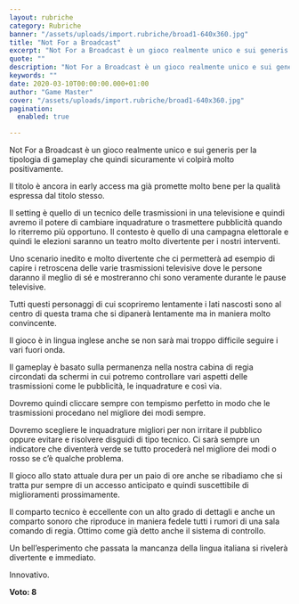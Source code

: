 ```yaml
---
layout: rubriche
category: Rubriche
banner: "/assets/uploads/import.rubriche/broad1-640x360.jpg"
title: "Not For a Broadcast"
excerpt: "Not For a Broadcast è un gioco realmente unico e sui generis per la tipologia di gameplay che quindi sicuramente vi colpirà molto positivamente. Il titolo è ancora in early access ma già promette molto bene per la qualità espressa dal titolo stesso. Il setting è quello di un tecnico delle trasmissioni in una televisione [&hellip"
quote: ""
description: "Not For a Broadcast è un gioco realmente unico e sui generis per la tipologia di gameplay che quindi sicuramente vi colpirà molto positivamente. Il titolo è ancora in early access ma già promette molto bene per la qualità espressa dal titolo stesso. Il setting è quello di un tecnico delle trasmissioni in una televisione [&hellip"
keywords: ""
date: 2020-03-10T00:00:00.000+01:00
author: "Game Master"
cover: "/assets/uploads/import.rubriche/broad1-640x360.jpg"
pagination:
  enabled: true

---
```


Not For a Broadcast è un gioco realmente unico e sui generis per la tipologia di gameplay che quindi sicuramente vi colpirà molto positivamente.

Il titolo è ancora in early access ma già promette molto bene per la qualità espressa dal titolo stesso.

Il setting è quello di un tecnico delle trasmissioni in una televisione e quindi avremo il potere di cambiare inquadrature o trasmettere pubblicità quando lo riterremo più opportuno. Il contesto è quello di una campagna elettorale e quindi le elezioni saranno un teatro molto divertente per i nostri interventi.

Uno scenario inedito e molto divertente che ci permetterà ad esempio di capire i retroscena delle varie trasmissioni televisive dove le persone daranno il meglio di sé e mostreranno chi sono veramente durante le pause televisive.

Tutti questi personaggi di cui scopriremo lentamente i lati nascosti sono al centro di questa trama che si dipanerà lentamente ma in maniera molto convincente.

Il gioco è in lingua inglese anche se non sarà mai troppo difficile seguire i vari fuori onda.

Il gameplay è basato sulla permanenza nella nostra cabina di regia circondati da schermi in cui potremo controllare vari aspetti delle trasmissioni come le pubblicità, le inquadrature e così via.

Dovremo quindi cliccare sempre con tempismo perfetto in modo che le trasmissioni procedano nel migliore dei modi sempre.

Dovremo scegliere le inquadrature migliori per non irritare il pubblico oppure evitare e risolvere disguidi di tipo tecnico. Ci sarà sempre un indicatore che diventerà verde se tutto procederà nel migliore dei modi o rosso se c’è qualche problema.

Il gioco allo stato attuale dura per un paio di ore anche se ribadiamo che si tratta pur sempre di un accesso anticipato e quindi suscettibile di miglioramenti prossimamente.

Il comparto tecnico è eccellente con un alto grado di dettagli e anche un comparto sonoro che riproduce in maniera fedele tutti i rumori di una sala comando di regia. Ottimo come già detto anche il sistema di controllo.

Un bell’esperimento che passata la mancanza della lingua italiana si rivelerà divertente e immediato.

Innovativo.

**Voto: 8**